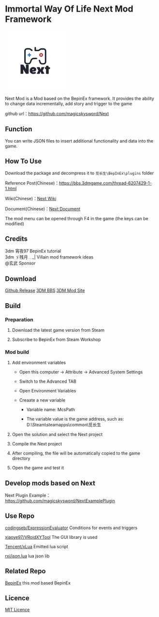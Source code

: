 # Immortal Way Of Life Next Mod Framework

![Next](preview.png)

Next Mod is a Mod based on the BepinEx framework. It provides the ability to change data incrementally, add story and trigger to the game

github url：https://github.com/magicskysword/Next

## Function
You can write JSON files to insert additional functionality and data into the game.

## How To Use
Download the package and decompress it to `觅长生\BepInEx\plugins` folder

Reference Post(Chinese)：https://bbs.3dmgame.com/thread-6207429-1-1.html

Wiki(Chinese)：[Next Wiki](https://michangshengnext.fandom.com/zh/wiki/%E8%A7%85%E9%95%BF%E7%94%9FNext_Wiki)

Document(Chinese)：[Next Document](doc/Next文档.md)

The mod menu can be opened through F4 in the game (the keys can be modified)

## Credits
3dm  宵夜97  BepinEx tutorial<br>
3dm  ゞ残月﹎_|  Villain mod framework ideas<br>
@玄武 Sponsor

## Download
[Github Release](https://github.com/magicskysword/Next/releases/latest)
[3DM BBS](https://bbs.3dmgame.com/thread-6207429-1-1.html)
[3DM Mod Site](https://mod.3dmgame.com/mod/178805)

## Build

### Preparation

1. Download the latest game version from Steam

2. Subscribe to BepinEx from Steam Workshop

### Mod build

1. Add environment variables

   * Open this computer -> Attribute -> Advanced System Settings

   * Switch to the Advanced TAB

   * Open Environment Variables

   * Creaate a new variable

     * Variable name: McsPath

     * The variable value is the game address, such as: D:\Steam\steamapps\common\觅长生

2. Open the solution and select the Next project

3. Compile the Next project

4. After compiling, the file will be automatically copied to the game directory

5. Open the game and test it

## Develop mods based on Next
Next Plugin Example：https://github.com/magicskysword/NextExamplePlugin

## Use Repo
[codingseb/ExpressionEvaluator](https://github.com/codingseb/ExpressionEvaluator) Conditions for events and triggers

[xiaoye97/VRoidXYTool](https://github.com/xiaoye97/VRoidXYTool) The GUI library is used

[Tencent/xLua](https://github.com/Tencent/xLua) Emitted lua script

[rxi/json.lua](https://github.com/rxi/json.lua) lua json lib


## Related Repo
[BepinEx](https://github.com/BepInEx/BepInEx) this mod based BepinEx

## Licence
[MIT Licence](https://github.com/magicskysword/Next/blob/main/LICENSE)
